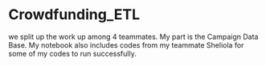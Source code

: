 # Crowdfunding_ETL
we split up the work up among 4 teammates. My part is the Campaign Data Base. My notebook also includes codes from my teammate Sheliola for some of my codes to run successfully. 
